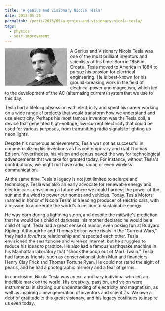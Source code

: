 ```yaml
---
title: 'A genius and visionary Nicola Tesla'
date: 2013-05-21
permalink: /posts/2013/05/a-genius-and-visionary-nicola-tesla/
tags:
  - physics
  - self-improvement
---
```


<img width="200" alt="gallows" src="/images/posts/a-genius-and-visionary-nicola-tesla.jpg" style="float: left; margin-right: 10px;" /> A Genius and Visionary Nicola Tesla was one of the most brilliant inventors and scientists of his time. Born in 1856 in Croatia, Tesla moved to America in 1884 to pursue his passion for electrical engineering. He is best-known for his ground-breaking work in the field of electrical power and magnetism, which led to the development of the AC (alternating current) system that we use to this day.

Tesla had a lifelong obsession with electricity and spent his career working on a wide range of projects that would transform how we understand and use electricity. Perhaps his most famous invention was the Tesla coil, a device that generated high-voltage, low-current electricity that could be used for various purposes, from transmitting radio signals to lighting up neon lights.

Despite his numerous achievements, Tesla was not as successful in commercializing his inventions as his contemporary and rival Thomas Edison. Nevertheless, his vision and genius paved the way for technological advancements that we take for granted today. For instance, without Tesla's contributions, we might not have radio, radar, or even wireless communication.

At the same time, Tesla's legacy is not just limited to science and technology. Tesla was also an early advocate for renewable energy and electric cars, envisioning a future where we could harness the power of the sun and the wind to power our homes and vehicles. Today, Tesla Motors (named in honor of Nicola Tesla) is a leading producer of electric cars, with a mission to accelerate the world's transition to sustainable energy.

He was born during a lightning storm, and despite the midwife's prediction that he would be a child of darkness, his mother declared he would be a child of light. Tesla had a great sense of humor, even poking fun at Rudyard Kipling. Although he and Thomas Edison were rivals in the "Current Wars," they had a love/hate relationship and respected each other. Tesla envisioned the smartphone and wireless internet, but he struggled to reduce his ideas to practice. He also had a famous earthquake machine in his Manhattan laboratory that "shook the poop out of Mark Twain." Tesla had famous friends, such as conservationist John Muir and financiers Henry Clay Frick and Thomas Fortune Ryan. He could not stand the sight of pearls, and he had a photographic memory and a fear of germs.

In conclusion, Nicola Tesla was an extraordinary individual who left an indelible mark on the world. His creativity, passion, and vision were instrumental in shaping our understanding of electricity and magnetism, as well as inspiring a new generation of inventors and scientists. We owe a debt of gratitude to this great visionary, and his legacy continues to inspire us even today.
